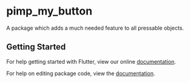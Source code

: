 # pimp_my_button

A package which adds a much needed feature to all pressable objects.

## Getting Started

For help getting started with Flutter, view our online [documentation](https://flutter.io/).

For help on editing package code, view the [documentation](https://flutter.io/developing-packages/).
